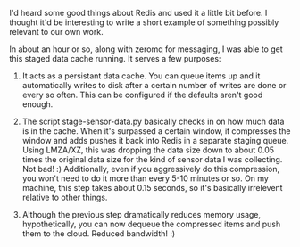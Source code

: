 I'd heard some good things about Redis and used it a little bit before. I thought
it'd be interesting to write a short example of something possibly relevant to our
own work.

In about an hour or so, along with zeromq for messaging, I was able to get this
staged data cache running. It serves a few purposes:

1. It acts as a persistant data cache. You can queue items up and it automatically
writes to disk after a certain number of writes are done or every so often. This can
be configured if the defaults aren't good enough.

2. The script stage-sensor-data.py basically checks in on how much data is in the
cache. When it's surpassed a certain window, it compresses the window and adds
pushes it back into Redis in a separate staging queue. Using LMZA/XZ, this was
dropping the data size down to about 0.05 times the original data size for the
kind of sensor data I was collecting. Not bad! :) Additionally, even if you
aggressively do this compression, you won't need to do it more than every 5-10
minutes or so. On my machine, this step takes about 0.15 seconds, so it's
basically irrelevent relative to other things.

3. Although the previous step dramatically reduces memory usage, hypothetically,
you can now dequeue the compressed items and push them to the cloud. Reduced bandwidth! :)
